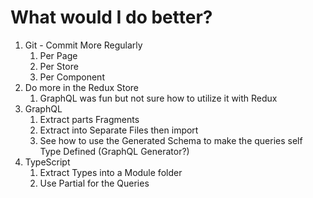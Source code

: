 # What would I do better?

1. Git - Commit More Regularly
   1. Per Page
   2. Per Store
   3. Per Component
2. Do more in the Redux Store
   1. GraphQL was fun but not sure how to utilize it with Redux
3. GraphQL
   1. Extract parts Fragments
   2. Extract into Separate Files then import
   3. See how to use the Generated Schema to make the queries self Type Defined (GraphQL Generator?)
4. TypeScript
   1. Extract Types into a Module folder
   2. Use Partial for the Queries